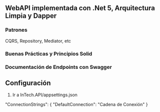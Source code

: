 ## WebAPI implementada con .Net 5, Arquitectura Limpia y Dapper

### Patrones
CQRS, Repository, Mediator, etc

### Buenas Prácticas y Principios Solid

### Documentación de Endpoints con Swagger

## Configuración
1. Ir a InTech.API/appsettings.json

"ConnectionStrings": {
    "DefaultConnection": "Cadena de Conexión"
  }
